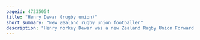 ```yaml
---
pageid: 47235054
title: "Henry Dewar (rugby union)"
short_summary: "New Zealand rugby union footballer"
description: "Henry norkey Dewar was a new Zealand Rugby Union Forward who played for the all Blacks and represented the Taranaki and Wellington Provinces."
---
```


